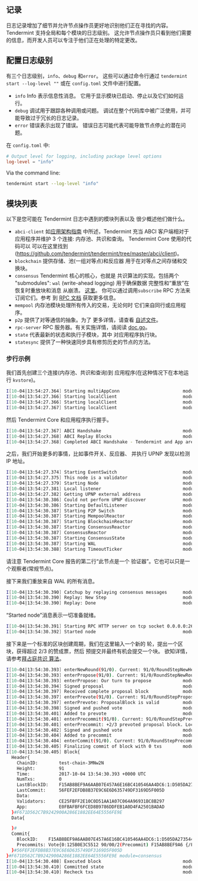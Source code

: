 ## 记录

日志记录增加了细节并允许节点操作员更好地识别他们正在寻找的内容。 Tendermint 支持全局和每个模块的日志级别。 这允许节点操作员只看到他们需要的信息，而开发人员可以专注于他们正在处理的特定更改。

## 配置日志级别

有三个日志级别，`info`、`debug` 和`error`。 这些可以通过命令行通过 `tendermint start --log-level ""` 或在 `config.toml` 文件中进行配置。

- `info` Info 表示信息性消息。 它用于显示模块已启动、停止以及它们如何运行。
- `debug` 调试用于跟踪各种调用或问题。 调试在整个代码库中被广泛使用，并可能导致过于冗长的日志记录。
- `error` 错误表示出现了错误。 错误日志可能代表可能导致节点停止的潜在问题。

在 `config.toml` 中:

```toml
# Output level for logging, including package level options
log-level = "info"
```

Via the command line:

```sh
tendermint start --log-level "info"
```

## 模块列表

以下是您可能在 Tendermint 日志中遇到的模块列表以及
很少概述他们做什么。

- `abci-client` 如[应用架构指南](../app-dev/app-architecture.md) 中所述，Tendermint 充当 ABCI
  客户端相对于应用程序并维护 3 个连接:
  内存池、共识和查询。 Tendermint Core 使用的代码可以
  可以在这里找到(https://github.com/tendermint/tendermint/tree/master/abci/client)。
- `blockchain` 提供存储、池(一组对等点)和反应器
  用于在对等点之间存储和交换块。
- `consensus` Tendermint 核心的核心，也就是
  共识算法的实现。包括两个
  "submodules": `wal` (write-ahead logging) 用于确保数据
  完整性和“重放”在恢复时重放块和消息
  从崩溃。
  [这里](https://github.com/tendermint/tendermint/blob/master/types/events.go)。
  你可以通过调用`subscribe` RPC 方法来订阅它们。参考
  到 [RPC 文档](../tendermint-core/rpc.md) 获取更多信息。
- `mempool` 内存池模块处理所有传入的交易，无论何时
  它们来自同行或应用程序。
- `p2p` 提供了对等通信的抽象。为了
  更多详情，请查看
  [自述文件](https://github.com/tendermint/spec/tree/master/spec/p2p)。
- `rpc-server` RPC 服务器。有关实施详情，请阅读
  [doc.go](https://github.com/tendermint/tendermint/blob/master/rpc/jsonrpc/doc.go)。
- `state` 代表最新的状态和执行子模块，其中
  对应用程序执行块。
- `statesync` 提供了一种快速同步具有修剪历史的节点的方法。

### 步行示例

我们首先创建三个连接(内存池、共识和查询)到
应用程序(在这种情况下在本地运行 `kvstore`)。

```sh
I[10-04|13:54:27.364] Starting multiAppConn                        module=proxy impl=multiAppConn
I[10-04|13:54:27.366] Starting localClient                         module=abci-client connection=query impl=localClient
I[10-04|13:54:27.366] Starting localClient                         module=abci-client connection=mempool impl=localClient
I[10-04|13:54:27.367] Starting localClient                         module=abci-client connection=consensus impl=localClient
```

然后 Tendermint Core 和应用程序执行握手。

```sh
I[10-04|13:54:27.367] ABCI Handshake                               module=consensus appHeight=90 appHash=E0FBAFBF6FCED8B9786DDFEB1A0D4FA2501BADAD
I[10-04|13:54:27.368] ABCI Replay Blocks                           module=consensus appHeight=90 storeHeight=90 stateHeight=90
I[10-04|13:54:27.368] Completed ABCI Handshake - Tendermint and App are synced module=consensus appHeight=90 appHash=E0FBAFBF6FCED8B9786DDFEB1A0D4FA2501BADAD
```

之后，我们开始更多的事情，比如事件开关、反应器、
并执行 UPNP 发现以检测 IP 地址。

```sh
I[10-04|13:54:27.374] Starting EventSwitch                         module=types impl=EventSwitch
I[10-04|13:54:27.375] This node is a validator                     module=consensus
I[10-04|13:54:27.379] Starting Node                                module=main impl=Node
I[10-04|13:54:27.381] Local listener                               module=p2p ip=:: port=26656
I[10-04|13:54:27.382] Getting UPNP external address                module=p2p
I[10-04|13:54:30.386] Could not perform UPNP discover              module=p2p err="write udp4 0.0.0.0:38238->239.255.255.250:1900: i/o timeout"
I[10-04|13:54:30.386] Starting DefaultListener                     module=p2p impl=Listener(@10.0.2.15:26656)
I[10-04|13:54:30.387] Starting P2P Switch                          module=p2p impl="P2P Switch"
I[10-04|13:54:30.387] Starting MempoolReactor                      module=mempool impl=MempoolReactor
I[10-04|13:54:30.387] Starting BlockchainReactor                   module=blockchain impl=BlockchainReactor
I[10-04|13:54:30.387] Starting ConsensusReactor                    module=consensus impl=ConsensusReactor
I[10-04|13:54:30.387] ConsensusReactor                             module=consensus fastSync=false
I[10-04|13:54:30.387] Starting ConsensusState                      module=consensus impl=ConsensusState
I[10-04|13:54:30.387] Starting WAL                                 module=consensus wal=/home/vagrant/.tendermint/data/cs.wal/wal impl=WAL
I[10-04|13:54:30.388] Starting TimeoutTicker                       module=consensus impl=TimeoutTicker
```

请注意 Tendermint Core 报告的第二行“此节点是一个
验证器”。它也可以只是一个观察者(常规节点)。

接下来我们重放来自 WAL 的所有消息。

```sh
I[10-04|13:54:30.390] Catchup by replaying consensus messages      module=consensus height=91
I[10-04|13:54:30.390] Replay: New Step                             module=consensus height=91 round=0 step=RoundStepNewHeight
I[10-04|13:54:30.390] Replay: Done                                 module=consensus
```

“Started node”消息表示一切准备就绪。

```sh
I[10-04|13:54:30.391] Starting RPC HTTP server on tcp socket 0.0.0.0:26657 module=rpc-server
I[10-04|13:54:30.392] Started node                                 module=main nodeInfo="NodeInfo{id: DF22D7C92C91082324A1312F092AA1DA197FA598DBBFB6526E, moniker: anonymous, network: test-chain-3MNw2N [remote , listen 10.0.2.15:26656], version: 0.11.0-10f361fc ([wire_version=0.6.2 p2p_version=0.5.0 consensus_version=v1/0.2.2 rpc_version=0.7.0/3 tx_index=on rpc_addr=tcp://0.0.0.0:26657])}"
```

接下来是一个标准的区块创建周期，我们在这里输入一个新的
轮，提出一个区块，获得超过 2/3 的赞成票，然后
预提交并最终有机会提交一个块。 欲知详情，
请参考[拜占庭共识
算法](https://github.com/tendermint/spec/blob/master/spec/consensus/consensus.md)。

```sh
I[10-04|13:54:30.393] enterNewRound(91/0). Current: 91/0/RoundStepNewHeight module=consensus
I[10-04|13:54:30.393] enterPropose(91/0). Current: 91/0/RoundStepNewRound module=consensus
I[10-04|13:54:30.393] enterPropose: Our turn to propose            module=consensus proposer=125B0E3C5512F5C2B0E1109E31885C4511570C42 privValidator="PrivValidator{125B0E3C5512F5C2B0E1109E31885C4511570C42 LH:90, LR:0, LS:3}"
I[10-04|13:54:30.394] Signed proposal                              module=consensus height=91 round=0 proposal="Proposal{91/0 1:21B79872514F (-1,:0:000000000000) {/10EDEDD7C84E.../}}"
I[10-04|13:54:30.397] Received complete proposal block             module=consensus height=91 hash=F671D562C7B9242900A286E1882EE64E5556FE9E
I[10-04|13:54:30.397] enterPrevote(91/0). Current: 91/0/RoundStepPropose module=consensus
I[10-04|13:54:30.397] enterPrevote: ProposalBlock is valid         module=consensus height=91 round=0
I[10-04|13:54:30.398] Signed and pushed vote                       module=consensus height=91 round=0 vote="Vote{0:125B0E3C5512 91/00/1(Prevote) F671D562C7B9 {/89047FFC21D8.../}}" err=null
I[10-04|13:54:30.401] Added to prevote                             module=consensus vote="Vote{0:125B0E3C5512 91/00/1(Prevote) F671D562C7B9 {/89047FFC21D8.../}}" prevotes="VoteSet{H:91 R:0 T:1 +2/3:F671D562C7B9242900A286E1882EE64E5556FE9E:1:21B79872514F BA{1:X} map[]}"
I[10-04|13:54:30.401] enterPrecommit(91/0). Current: 91/0/RoundStepPrevote module=consensus
I[10-04|13:54:30.401] enterPrecommit: +2/3 prevoted proposal block. Locking module=consensus hash=F671D562C7B9242900A286E1882EE64E5556FE9E
I[10-04|13:54:30.402] Signed and pushed vote                       module=consensus height=91 round=0 vote="Vote{0:125B0E3C5512 91/00/2(Precommit) F671D562C7B9 {/80533478E41A.../}}" err=null
I[10-04|13:54:30.404] Added to precommit                           module=consensus vote="Vote{0:125B0E3C5512 91/00/2(Precommit) F671D562C7B9 {/80533478E41A.../}}" precommits="VoteSet{H:91 R:0 T:2 +2/3:F671D562C7B9242900A286E1882EE64E5556FE9E:1:21B79872514F BA{1:X} map[]}"
I[10-04|13:54:30.404] enterCommit(91/0). Current: 91/0/RoundStepPrecommit module=consensus
I[10-04|13:54:30.405] Finalizing commit of block with 0 txs        module=consensus height=91 hash=F671D562C7B9242900A286E1882EE64E5556FE9E root=E0FBAFBF6FCED8B9786DDFEB1A0D4FA2501BADAD
I[10-04|13:54:30.405] Block{
  Header{
    ChainID:        test-chain-3MNw2N
    Height:         91
    Time:           2017-10-04 13:54:30.393 +0000 UTC
    NumTxs:         0
    LastBlockID:    F15AB8BEF9A6AAB07E457A6E16BC410546AA4DC6:1:D505DA273544
    LastCommit:     56FEF2EFDB8B37E9C6E6D635749DF3169D5F005D
    Data:
    Validators:     CE25FBFF2E10C0D51AA1A07C064A96931BC8B297
    App:            E0FBAFBF6FCED8B9786DDFEB1A0D4FA2501BADAD
  }#F671D562C7B9242900A286E1882EE64E5556FE9E
  Data{

  }#
  Commit{
    BlockID:    F15AB8BEF9A6AAB07E457A6E16BC410546AA4DC6:1:D505DA273544
    Precommits: Vote{0:125B0E3C5512 90/00/2(Precommit) F15AB8BEF9A6 {/FE98E2B956F0.../}}
  }#56FEF2EFDB8B37E9C6E6D635749DF3169D5F005D
}#F671D562C7B9242900A286E1882EE64E5556FE9E module=consensus
I[10-04|13:54:30.408] Executed block                               module=state height=91 validTxs=0 invalidTxs=0
I[10-04|13:54:30.410] Committed state                              module=state height=91 txs=0 hash=E0FBAFBF6FCED8B9786DDFEB1A0D4FA2501BADAD
I[10-04|13:54:30.410] Recheck txs                                  module=mempool numtxs=0 height=91
```
